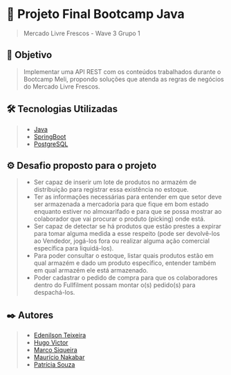 #  🚀 Projeto Final Bootcamp Java

> Mercado Livre Frescos - Wave 3 Grupo 1

##  📄 Objetivo
> Implementar uma API REST com os conteúdos trabalhados durante o Bootcamp Meli, propondo soluções que atenda as regras de negócios do Mercado Livre Frescos.

##  🛠️ Tecnologias Utilizadas
> - [Java](https://www.java.com/pt-BR/download/help/index.html)
> - [SpringBoot](https://spring.io/)
> - [PostgreSQL](https://www.postgresql.org/)

## ⚙️ Desafio proposto para o projeto
> - Ser capaz de inserir um lote de produtos no armazém de distribuição para registrar
essa existência no estoque.
> - Ter as informações necessárias para entender em que setor deve ser armazenada a
mercadoria para que fique em bom estado enquanto estiver no almoxarifado e para
que se possa mostrar ao colaborador que vai procurar o produto (picking) onde está.
> - Ser capaz de detectar se há produtos que estão prestes a expirar para tomar alguma medida a esse respeito (pode ser devolvê-los ao Vendedor, jogá-los fora ou realizar alguma ação comercial específica para liquidá-los).
> - Para poder consultar o estoque, listar quais produtos estão em qual armazém e dado um produto específico, entender também em qual armazém ele está armazenado.
> - Poder cadastrar o pedido de compra para que os colaboradores dentro do Fullfilment possam montar o(s) pedido(s) para despachá-los.

## ✒️ Autores
> - [Edenilson Teixeira](https://github.com/EddieMeli)
> - [Hugo Victor](https://github.com/HugoVictorDev)
> - [Marco Siqueira](https://github.com/siqueirama)
> - [Maurício Nakabar](https://github.com/mnakabar)
> - [Patrícia Souza](https://github.com/patriciasouzass)